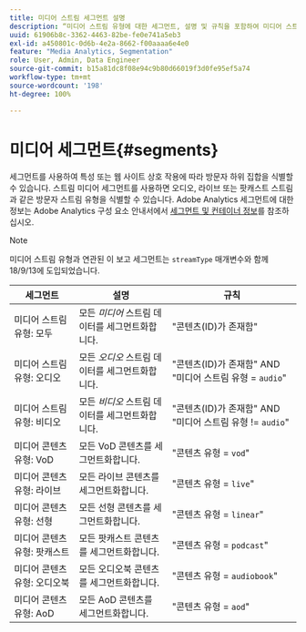```yaml
---
title: 미디어 스트림 세그먼트 설명
description: “미디어 스트림 유형에 대한 세그먼트, 설명 및 규칙을 포함하여 미디어 스트림 유형과 관련된 보고 세그먼트에 대해 알아봅니다.”
uuid: 61906b8c-3362-4463-82be-fe0e741a5eb3
exl-id: a450801c-0d6b-4e2a-8662-f00aaaa6e4e0
feature: "Media Analytics, Segmentation"
role: User, Admin, Data Engineer
source-git-commit: b15a81dc8f08e94c9b80d66019f3d0fe95ef5a74
workflow-type: tm+mt
source-wordcount: '198'
ht-degree: 100%

---
```


# 미디어 세그먼트{#segments}

세그먼트를 사용하여 특성 또는 웹 사이트 상호 작용에 따라 방문자 하위 집합을 식별할 수 있습니다. 스트림 미디어 세그먼트를 사용하면 오디오, 라이브 또는 팟캐스트 스트림과 같은 방문자 스트림 유형을 식별할 수 있습니다. Adobe Analytics 세그먼트에 대한 정보는 Adobe Analytics 구성 요소 안내서에서 [세그먼트 및 컨테이너 정보](https://experienceleague.adobe.com/docs/analytics/components/segmentation/seg-overview.html?lang=en)를 참조하십시오.

>[!NOTE]
>
>미디어 스트림 유형과 연관된 이 보고 세그먼트는 `streamType` 매개변수와 함께 18/9/13에 도입되었습니다.

| 세그먼트 | 설명 | 규칙 |
|---|---|---|
| 미디어 스트림 유형: 모두 | 모든 *미디어* 스트림 데이터를 세그먼트화합니다. | &quot;콘텐츠(ID)가 존재함&quot; |
| 미디어 스트림 유형: 오디오 | 모든 *오디오* 스트림 데이터를 세그먼트화합니다. | &quot;콘텐츠(ID)가 존재함&quot; AND &quot;미디어 스트림 유형 = `audio`&quot; |
| 미디어 스트림 유형: 비디오 | 모든 *비디오* 스트림 데이터를 세그먼트화합니다. | &quot;콘텐츠(ID)가 존재함&quot; AND &quot;미디어 스트림 유형 != `audio`&quot; |
| 미디어 콘텐츠 유형: VoD | 모든 VoD 콘텐츠를 세그먼트화합니다. | &quot;콘텐츠 유형 = `vod`&quot; |
| 미디어 콘텐츠 유형: 라이브 | 모든 라이브 콘텐츠를 세그먼트화합니다. | &quot;콘텐츠 유형 = `live`&quot; |
| 미디어 콘텐츠 유형: 선형 | 모든 선형 콘텐츠를 세그먼트화합니다. | &quot;콘텐츠 유형 = `linear`&quot; |
| 미디어 콘텐츠 유형: 팟캐스트 | 모든 팟캐스트 콘텐츠를 세그먼트화합니다. | &quot;콘텐츠 유형 = `podcast`&quot; |
| 미디어 콘텐츠 유형: 오디오북 | 모든 오디오북 콘텐츠를 세그먼트화합니다. | &quot;콘텐츠 유형 = `audiobook`&quot; |
| 미디어 콘텐츠 유형: AoD | 모든 AoD 콘텐츠를 세그먼트화합니다. | &quot;콘텐츠 유형 = `aod`&quot; |
